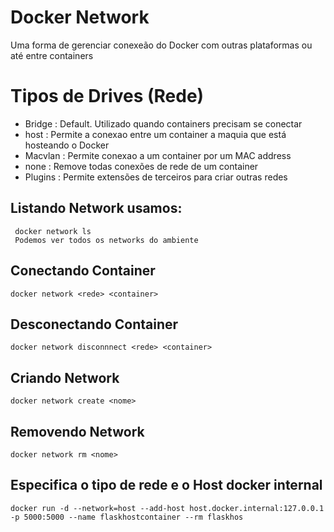 # Docker Network
Uma forma de gerenciar conexeão do Docker com outras plataformas ou até entre containers

  # Tipos de Drives (Rede)
   - Bridge : Default. Utilizado quando containers precisam se conectar
   - host : Permite a conexao entre um container a maquia que está hosteando o Docker
   - Macvlan : Permite conexao a um container por um MAC address
   - none : Remove todas conexões de rede de um container
   - Plugins : Permite extensões de terceiros para criar outras redes

## Listando Network usamos:
 ```
  docker network ls
  Podemos ver todos os networks do ambiente
```

  ## Conectando Container
  ```
  docker network <rede> <container>
```

  ## Desconectando Container
  ```
  docker network disconnnect <rede> <container>
```

  ## Criando Network
  ```
  docker network create <nome>
```
  
  ## Removendo Network
  ```
  docker network rm <nome>
```

  ## Especifica o tipo de rede e o Host docker internal
  ```
  docker run -d --network=host --add-host host.docker.internal:127.0.0.1  -p 5000:5000 --name flaskhostcontainer --rm flaskhos
```
